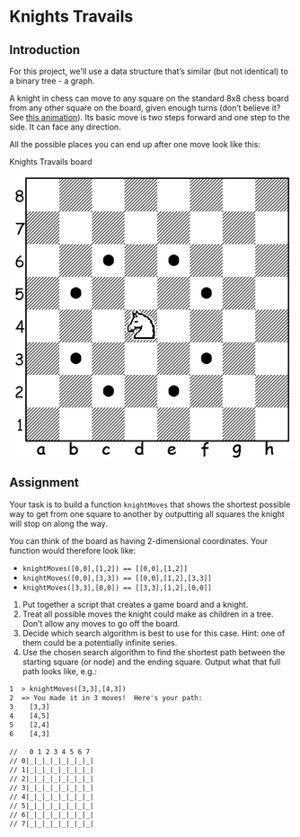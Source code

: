 # Knights Travails

## Introduction

For this project, we'll use a data structure that’s similar (but not identical) to a binary tree - a graph.

A knight in chess can move to any square on the standard 8x8 chess board from any other square on the board, given enough turns (don’t believe it? See [this animation](https://cdn.statically.io/gh/TheOdinProject/curriculum/284f0cdc998be7e4751e29e8458323ad5d320303/ruby_programming/computer_science/project_knights_travails/imgs/00.png 'Link to chess board animation')). Its basic move is two steps forward and one step to the side. It can face any direction.

All the possible places you can end up after one move look like this:

Knights Travails board

![Chess Board](./assets/01.png 'Knights Travails Example')

## Assignment

Your task is to build a function `knightMoves` that shows the shortest possible way to get from one square to another by outputting all squares the knight will stop on along the way.

You can think of the board as having 2-dimensional coordinates. Your function would therefore look like:

- `knightMoves([0,0],[1,2]) == [[0,0],[1,2]]`
- `knightMoves([0,0],[3,3]) == [[0,0],[1,2],[3,3]]`
- `knightMoves([3,3],[0,0]) == [[3,3],[1,2],[0,0]]`

1. Put together a script that creates a game board and a knight.
2. Treat all possible moves the knight could make as children in a tree. Don’t allow any moves to go off the board.
3. Decide which search algorithm is best to use for this case. Hint: one of them could be a potentially infinite series.
4. Use the chosen search algorithm to find the shortest path between the starting square (or node) and the ending square. Output what that full path looks like, e.g.:

```
1  > knightMoves([3,3],[4,3])
2  => You made it in 3 moves!  Here's your path:
3    [3,3]
4    [4,5]
5    [2,4]
6    [4,3]

//   0 1 2 3 4 5 6 7
// 0|_|_|_|_|_|_|_|_|
// 1|_|_|_|_|_|_|_|_|
// 2|_|_|_|_|_|_|_|_|
// 3|_|_|_|_|_|_|_|_|
// 4|_|_|_|_|_|_|_|_|
// 5|_|_|_|_|_|_|_|_|
// 6|_|_|_|_|_|_|_|_|
// 7|_|_|_|_|_|_|_|_|
```
